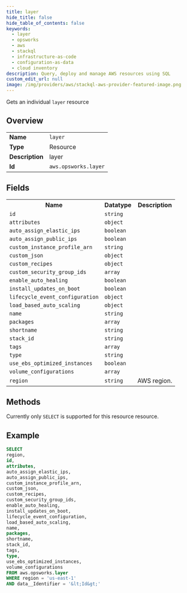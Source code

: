```yaml
---
title: layer
hide_title: false
hide_table_of_contents: false
keywords:
  - layer
  - opsworks
  - aws
  - stackql
  - infrastructure-as-code
  - configuration-as-data
  - cloud inventory
description: Query, deploy and manage AWS resources using SQL
custom_edit_url: null
image: /img/providers/aws/stackql-aws-provider-featured-image.png
---
```

Gets an individual <code>layer</code> resource

## Overview
<table><tbody>
<tr><td><b>Name</b></td><td><code>layer</code></td></tr>
<tr><td><b>Type</b></td><td>Resource</td></tr>
<tr><td><b>Description</b></td><td>layer</td></tr>
<tr><td><b>Id</b></td><td><code>aws.opsworks.layer</code></td></tr>
</tbody></table>

## Fields
<table><tbody>
<tr><th>Name</th><th>Datatype</th><th>Description</th></tr>
<tr><td><code>id</code></td><td><code>string</code></td><td></td></tr>
<tr><td><code>attributes</code></td><td><code>object</code></td><td></td></tr>
<tr><td><code>auto_assign_elastic_ips</code></td><td><code>boolean</code></td><td></td></tr>
<tr><td><code>auto_assign_public_ips</code></td><td><code>boolean</code></td><td></td></tr>
<tr><td><code>custom_instance_profile_arn</code></td><td><code>string</code></td><td></td></tr>
<tr><td><code>custom_json</code></td><td><code>object</code></td><td></td></tr>
<tr><td><code>custom_recipes</code></td><td><code>object</code></td><td></td></tr>
<tr><td><code>custom_security_group_ids</code></td><td><code>array</code></td><td></td></tr>
<tr><td><code>enable_auto_healing</code></td><td><code>boolean</code></td><td></td></tr>
<tr><td><code>install_updates_on_boot</code></td><td><code>boolean</code></td><td></td></tr>
<tr><td><code>lifecycle_event_configuration</code></td><td><code>object</code></td><td></td></tr>
<tr><td><code>load_based_auto_scaling</code></td><td><code>object</code></td><td></td></tr>
<tr><td><code>name</code></td><td><code>string</code></td><td></td></tr>
<tr><td><code>packages</code></td><td><code>array</code></td><td></td></tr>
<tr><td><code>shortname</code></td><td><code>string</code></td><td></td></tr>
<tr><td><code>stack_id</code></td><td><code>string</code></td><td></td></tr>
<tr><td><code>tags</code></td><td><code>array</code></td><td></td></tr>
<tr><td><code>type</code></td><td><code>string</code></td><td></td></tr>
<tr><td><code>use_ebs_optimized_instances</code></td><td><code>boolean</code></td><td></td></tr>
<tr><td><code>volume_configurations</code></td><td><code>array</code></td><td></td></tr>
<tr><td><code>region</code></td><td><code>string</code></td><td>AWS region.</td></tr>

</tbody></table>

## Methods
Currently only <code>SELECT</code> is supported for this resource resource.





## Example
```sql
SELECT
region,
id,
attributes,
auto_assign_elastic_ips,
auto_assign_public_ips,
custom_instance_profile_arn,
custom_json,
custom_recipes,
custom_security_group_ids,
enable_auto_healing,
install_updates_on_boot,
lifecycle_event_configuration,
load_based_auto_scaling,
name,
packages,
shortname,
stack_id,
tags,
type,
use_ebs_optimized_instances,
volume_configurations
FROM aws.opsworks.layer
WHERE region = 'us-east-1'
AND data__Identifier = '&lt;Id&gt;'
```
